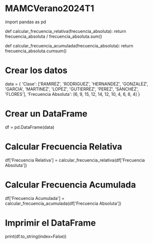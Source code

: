 # MAMCVerano2024T1
import pandas as pd

def calcular_frecuencia_relativa(frecuencia_absoluta):
    return frecuencia_absoluta / frecuencia_absoluta.sum()

def calcular_frecuencia_acumulada(frecuencia_absoluta):
    return frecuencia_absoluta.cumsum()

# Crear los datos
data = {
    'Clase': ['RAMIREZ', 'RODRIGUEZ', 'HERNANDEZ', 'GONZALEZ', 'GARCIA', 'MARTINEZ', 'LOPEZ', 'GUTIERREZ', 'PEREZ', 'SANCHEZ', 'FLORES'],
    'Frecuencia Absoluta': [6, 9, 15, 12, 14, 12, 10, 4, 6, 8, 4]
}

# Crear un DataFrame
df = pd.DataFrame(data)

# Calcular Frecuencia Relativa
df['Frecuencia Relativa'] = calcular_frecuencia_relativa(df['Frecuencia Absoluta'])

# Calcular Frecuencia Acumulada
df['Frecuencia Acumulada'] = calcular_frecuencia_acumulada(df['Frecuencia Absoluta'])

# Imprimir el DataFrame
print(df.to_string(index=False))